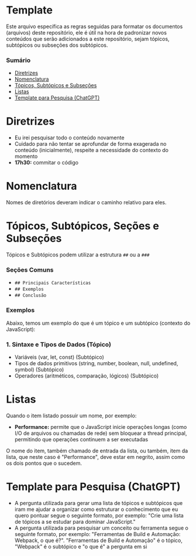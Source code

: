 # Template

Este arquivo específica as regras seguidas para formatar os documentos (arquivos) deste repositório, ele é útil na hora de padronizar novos conteúdos que serão adicionados a este repositório, sejam tópicos, subtópicos ou subseções dos subtópicos.

### Sumário

- [Diretrizes](#diretrizes)
- [Nomenclatura](#nomenclatura)
- [Tópicos, Subtópicos e Subseções](#topicos-subtopicos-e-subsecoes)
- [Listas](#listas)
- [Template para Pesquisa (ChatGPT)](#template-pesquisa-chatgpt)

# <a id="diretrizes">Diretrizes</a>

- Eu irei pesquisar todo o conteúdo novamente
- Cuidado para não tentar se aprofundar de forma exagerada no conteúdo (inicialmente), respeite a necessidade do contexto do momento
- **17h30:** commitar o código

# <a id="nomenclatura">Nomenclatura</a>

Nomes de diretórios deveram indicar o caminho relativo para eles.

# <a id="topicos-subtopicos-e-subsecoes">Tópicos, Subtópicos, Seções e Subseções</a>

Tópicos e Subtópicos podem utilizar a estrutura `##` ou a `###`

### Seções Comuns

- `## Principais Características`
- `## Exemplos`
- `## Conclusão`

### Exemplos

Abaixo, temos um exemplo do que é um tópico e um subtópico (contexto do JavaScript):

### 1. Sintaxe e Tipos de Dados (Tópico)

- Variáveis (var, let, const) (Subtópico)
- Tipos de dados primitivos (string, number, boolean, null, undefined, symbol) (Subtópico)
- Operadores (aritméticos, comparação, lógicos) (Subtópico)

# <a id="listas">Listas</a>

Quando o item listado possuir um nome, por exemplo:

- **Performance:** permite que o JavaScript inicie operações longas (como I/O de arquivos ou chamadas de rede) sem bloquear a thread principal, permitindo que operações continuem a ser executadas

O nome do item, também chamado de entrada da lista, ou também, item da lista, que neste caso é "Performance", deve estar em negrito, assim como os dois pontos que o sucedem.

# <a id="template-pesquisa-chatgpt">Template para Pesquisa (ChatGPT)</a>

- A pergunta utilizada para gerar uma lista de tópicos e subtópicos que iram me ajudar a organizar como estruturar o conhecimento que eu quero pontuar segue o seguinte formato, por exemplo: "Crie uma lista de tópicos a se estudar para dominar JavaScript."
- A pergunta utilizada para pesquisar um conceito ou ferramenta segue o seguinte formato, por exemplo: "Ferramentas de Build e Automação: Webpack, o que é?". "Ferramentas de Build e Automação" é o tópico, "Webpack" é o subtópico e "o que é" a pergunta em si